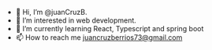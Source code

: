 - 👋 Hi, I’m @juanCruzB.
- 👀 I’m interested in web development.
- 🌱 I’m currently learning React, Typescript and spring boot
- 📫 How to reach me juancruzberrios73@gmail.com

<!---
juanCruzB73/juanCruzB73 is a ✨ special ✨ repository because its `README.md` (this file) appears on your GitHub profile.
You can click the Preview link to take a look at your changes.
--->
